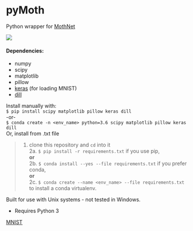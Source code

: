 # pyMoth
Python wrapper for [MothNet](https://github.com/charlesDelahunt/PuttingABugInML)

<img src='https://upload.wikimedia.org/wikipedia/commons/thumb/b/ba/Manduca_brasiliensis_MHNT_CUT_2010_0_12_Boca_de_Mato%2C_Cochoeiras_de_Macacu%2C_rio_de_Janeiro_blanc.jpg/320px-Manduca_brasiliensis_MHNT_CUT_2010_0_12_Boca_de_Mato%2C_Cochoeiras_de_Macacu%2C_rio_de_Janeiro_blanc.jpg'>

#### Dependencies:
- numpy
- scipy
- matplotlib
- pillow
- [keras](https://keras.io/) (for loading MNIST)
- [dill](https://pypi.org/project/dill/)

Install manually with:  
`$ pip install scipy matplotlib pillow keras dill`  
-or-  
`$ conda create -n <env_name> python=3.6 scipy matplotlib pillow keras dill`  
Or, install from .txt file  
> 1. clone this repository and `cd` into it  
> 2a. `$ pip install -r requirements.txt` if you use pip,   
> **or**  
> 2b. `$ conda install --yes --file requirements.txt` if you prefer conda,  
> **or**  
> 2c. `$ conda create --name <env_name> --file requirements.txt` to install a conda virtualenv.  

Built for use with Unix systems - not tested in Windows.
- Requires Python 3

[MNIST](http://yann.lecun.com/exdb/mnist/)